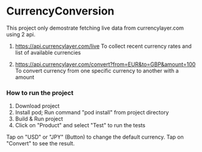 # CurrencyConversion

This project only demostrate fetching live data from currencylayer.com using 2 api.
1. https://api.currencylayer.com/live
To collect recent currency rates and list of available currencies

2. https://api.currencylayer.com/convert?from=EUR&to=GBP&amount=100
To convert currency from one specific currency to another with a amount

### How to run the project
1. Download project
2. Install pod; Run command "pod install" from project directory
3. Build & Run project
4. Click on "Product" and select "Test" to run the tests

Tap on "USD" or "JPY" (Button) to change the default currency. Tap on "Convert" to see the result.
